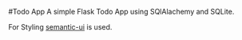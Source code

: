 #Todo App
A simple Flask Todo App using SQlAlachemy and SQLite.

For Styling [semantic-ui](https://semantic-ui.com/) is used.
